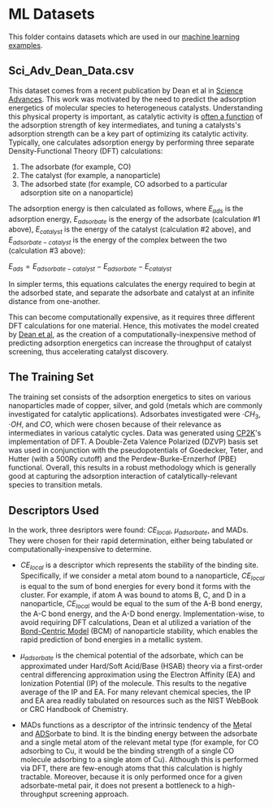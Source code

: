 # ML Datasets

This folder contains datasets which are used in our [machine learning examples](other/machine_learning).

## Sci_Adv_Dean_Data.csv

This dataset comes from a recent publication by Dean et al in [Science Advances](https://advances.sciencemag.org/content/5/9/eaax5101.abstract). This work was motivated by the need to predict the adsorption energetics of molecular species to heterogeneous catalysts. Understanding this physical property is important, as catalytic activity is [often a function](https://en.wikipedia.org/wiki/Sabatier_principle) of the adsorption strength of key intermediates, and tuning a catalysts's adsorption strength can be a key part of optimizing its catalytic activity. Typically, one calculates adsorption energy by performing three separate Density-Functional Theory (DFT) calculations:

1. The adsorbate (for example, CO)
2. The catalyst (for example, a nanoparticle)
3. The adsorbed state (for example, CO adsorbed to a particular adsorption site on a nanoparticle)

The adsorption energy is then calculated as follows, where $E_{ads}$ is the adsorption energy, $E_{adsorbate}$ is the energy of the adsorbate (calculation #1 above), $E_{catalyst}$ is the energy of the catalyst (calculation #2 above), and $E_{adsorbate-catalyst}$ is the energy of the complex between the two (calculation #3 above):

$E_{ads} = E_{adsorbate-catalyst} - E_{adsorbate} - E_{catalyst}$

In simpler terms, this equations calculates the energy required to begin at the adsorbed state, and separate the adsorbate and catalyst at an infinite distance from one-another.

This can become computationally expensive, as it requires three different DFT calculations for one material. Hence, this motivates the model created by [Dean et al](https://advances.sciencemag.org/content/5/9/eaax5101.abstract), as the creation of a computationally-inexpensive method of predicting adsorption energetics can increase the throughput of catalyst screening, thus accelerating catalyst discovery.

## The Training Set

The training set consists of the adsorption energetics to sites on various nanoparticles made of copper, silver, and gold (metals which are commonly investigated for catalytic applications). Adsorbates investigated were $\cdot{CH_3}$, $\cdot{OH}$, and $CO$, which were chosen because of their relevance as intermediates in various catalytic cycles. Data was generated using [CP2K](https://www.cp2k.org/)'s implementation of DFT. A Double-Zeta Valence Polarized (DZVP) basis set was used in conjunction with the pseudopotentials of Goedecker, Teter, and Hutter (with a 500Ry cutoff) and the Perdew-Burke-Ernzerhof (PBE) functional. Overall, this results in a robust methodology which is generally good at capturing the adsorption interaction of catalytically-relevant species to transition metals.

## Descriptors Used

In the work, three desriptors were found: $CE_{local}$, $\mu_{adsorbate}$, and MADs. They were chosen for their rapid determination, either being tabulated or computationally-inexpensive to determine.

- $CE_{local}$ is a descriptor which represents the stability of the binding site. Specifically, if we consider a metal atom bound to a nanoparticle, $CE_{local}$ is equal to the sum of bond energies for every bond it forms with the cluster. For example, if atom A was bound to atoms B, C, and D in a nanoparticle, $CE_{local}$ would be equal to the sum of the A-B bond energy, the A-C bond energy, and the A-D bond energy. Implementation-wise, to avoid requiring DFT calculations, Dean et al utilized a variation of the [Bond-Centric Model](https://pubs.acs.org/doi/abs/10.1021/acs.nanolett.8b00670) (BCM) of nanoparticle stability, which enables the rapid prediction of bond energies in a metallic system.

- $\mu_{adsorbate}$ is the chemical potential of the adsorbate, which can be approximated under Hard/Soft Acid/Base (HSAB) theory via a first-order central differencing approximation using the Electron Affinity (EA) and Ionization Potential (IP) of the molecule. This results to the negative average of the IP and EA. For many relevant chemical species, the IP and EA area readily tabulated on resources such as the NIST WebBook or CRC Handbook of Chemistry.

- MADs functions as a descriptor of the intrinsic tendency of the <u>M</u>etal and <u>ADS</u>orbate to bind. It is the binding energy between the adsorbate and a single metal atom of the relevant metal type (for example, for CO adsorbing to Cu, it would be the binding strength of a single CO molecule adsorbing to a single atom of Cu). Although this is performed via DFT, there are few-enough atoms that this calculation is highly tractable. Moreover, because it is only performed once for a given adsorbate-metal pair, it does not present a bottleneck to a high-throughput screening approach.